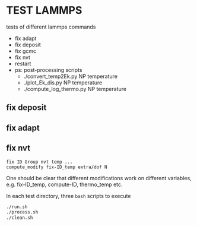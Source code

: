 # TEST LAMMPS

tests of different lammps commands

* fix adapt
* fix deposit
* fix gcmc
* fix nvt
* restart
* ps: post-processing scripts
    * ./convert_temp2Ek.py NP temperature
    * ./plot_Ek_dis.py NP temperature
    * ./compute_log_thermo.py NP temperature

## fix deposit
## fix adapt


## fix nvt
```
fix ID Group nvt temp ...
compute_modify fix-ID_temp extra/dof N
```
One should be clear that different modifications work on different variables, e.g. fix-ID_temp, compute-ID, thermo_temp etc.

In each test directory, three `bash` scripts to execute
```bash
./run.sh
./process.sh
./clean.sh
```
<!--
## lammps branch
Modified lammps source code [(repo link)](https://github.com/HengluXu/lammps.git)
* master
* master_print    # print different `dof`
* dof_print       #  -> for testing dof
    * change `dof=3N`
    * print different `dof`
-->

